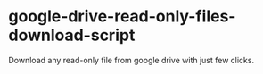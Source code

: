 # google-drive-read-only-files-download-script
Download any read-only file from google drive with just few clicks.
